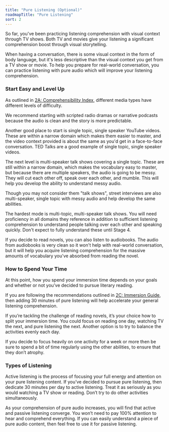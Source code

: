 ```yaml
---
title: "Pure Listening (Optional)"
roadmapTitle: "Pure Listening"
sort: 2
---
```


So far, you've been practicing listening comprehension with visual context through TV shows. Both TV and movies give your listening a significant comprehension boost through visual storytelling.

When having a conversation, there is some visual context in the form of body language, but it's less descriptive than the visual context you get from a TV show or movie. To help you prepare for real-world conversation, you can practice listening with pure audio which will improve your listening comprehension.

### Start Easy and Level Up

As outlined in [2A: Comprehensibility Index][stage-2a-comprehensibility-index], different media types have different levels of difficulty.

We recommend starting with scripted radio dramas or narrative podcasts because the audio is clean and the story is more predictable.

Another good place to start is single topic, single speaker YouTube videos. These are within a narrow domain which makes them easier to master, and the video context provided is about the same as you'd get in a face-to-face conversation. TED Talks are a good example of single topic, single speaker videos.

The next level is multi-speaker talk shows covering a single topic. These are still within a narrow domain, which makes the vocabulary easy to master, but because there are multiple speakers, the audio is going to be messy. They will cut each other off, speak over each other, and mumble. This will help you develop the ability to understand messy audio.

Though you may not consider them "talk shows", street interviews are also multi-speaker, single topic with messy audio and help develop the same abilities.

The hardest mode is multi-topic, multi-speaker talk shows. You will need proficiency in all domains they reference in addition to sufficient listening comprehension to understand people talking over each other and speaking quickly. Don't expect to fully understand these until Stage 4.

If you decide to read novels, you can also listen to audiobooks. The audio from audiobooks is very clean so it won't help with real-world conversation, but it will help you acquire listening comprehension for the massive amounts of vocabulary you've absorbed from reading the novel.

### How to Spend Your Time

At this point, how you spend your immersion time depends on your goals and whether or not you’ve decided to pursue literary reading.

If you are following the recommendations outlined in [2C: Immersion Guide][stage-2c-immersion-guide], then adding 30 minutes of pure listening will help accelerate your general listening comprehension.

If you’re tackling the challenge of reading novels, it’s your choice how to split your immersion time. You could focus on reading one day, watching TV the next, and pure listening the next. Another option is to try to balance the activities evenly each day.

If you decide to focus heavily on one activity for a week or more then be sure to spend a bit of time regularly using the other abilities, to ensure that they don’t atrophy.

### Types of Listening

Active listening is the process of focusing your full energy and attention on your pure listening content. If you’ve decided to pursue pure listening, then dedicate 30 minutes per day to active listening. Treat it as seriously as you would watching a TV show or reading. Don’t try to do other activities simultaneously.

As your comprehension of pure audio increases, you will find that active and passive listening converge. You won’t need to pay 100% attention to hear and comprehend everything. If you can easily understand a piece of pure audio content, then feel free to use it for passive listening.

[stage-2a-comprehensibility-index]: /roadmap/stage-2/a/comprehensibility-index
[stage-2c-immersion-guide]: /roadmap/stage-2/c/immersion-guide
